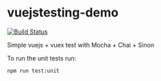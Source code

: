 # vuejstesting-demo

[![Build Status](https://travis-ci.com/kaiser185/vuejsDemo.svg?branch=master)](https://travis-ci.com/kaiser185/vuejsDemo)

Simple vuejs + vuex test with Mocha + Chai + Sinon

To run the unit tests run:

`npm run test:unit`